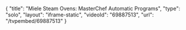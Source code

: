 {
    "title": "Miele Steam Ovens: MasterChef Automatic Programs",
    "type": "solo",
    "layout": "iframe-static",
    "videoId": "69887513",
    "url": "\/tvpembed\/69887513"
}